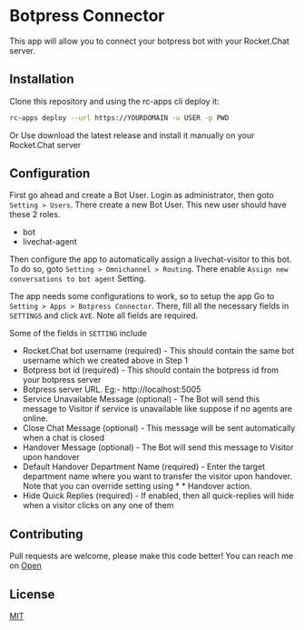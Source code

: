 # Botpress Connector
This app will allow you to connect your botpress bot with your Rocket.Chat server.

## Installation
Clone this repository and using the rc-apps cli deploy it:
```bash
rc-apps deploy --url https://YOURDOMAIN -u USER -p PWD
````
Or
Use download the latest release and install it manually on your Rocket.Chat server

## Configuration

First go ahead and create a Bot User. Login as administrator, then goto ```Setting > Users```. There create a new Bot User. This new user should have these 2 roles.

* bot
* livechat-agent

Then configure the app to automatically assign a livechat-visitor to this bot. To do so, goto ```Setting > Omnichannel > Routing```. There enable ```Assign new conversations to bot agent``` Setting.

The app needs some configurations to work, so to setup the app Go to ```Setting > Apps > Botpress Connector```. There, fill all the necessary fields in ```SETTINGS``` and click ```AVE```. Note all fields are required.

Some of the fields in ```SETTING``` include

* Rocket.Chat bot username (required) - This should contain the same bot username which we created above in Step 1
* Botpress bot id (required) - This should contain the botpress id from your botpress server
* Botpress server URL. Eg:- http://localhost:5005
* Service Unavailable Message (optional) - The Bot will send this message to Visitor if service is unavailable like suppose if no agents are online.
* Close Chat Message (optional) - This message will be sent automatically when a chat is closed
* Handover Message (optional) - The Bot will send this message to Visitor upon handover
* Default Handover Department Name (required) - Enter the target department name where you want to transfer the visitor upon handover. Note that you can override setting using * * Handover action.
* Hide Quick Replies (required) - If enabled, then all quick-replies will hide when a visitor clicks on any one of them

## Contributing
Pull requests are welcome, please make this code better! You can reach me on [Open](https://open.rocket.chat/direct/luis.hlatki)

## License
[MIT](https://choosealicense.com/licenses/mit/)
